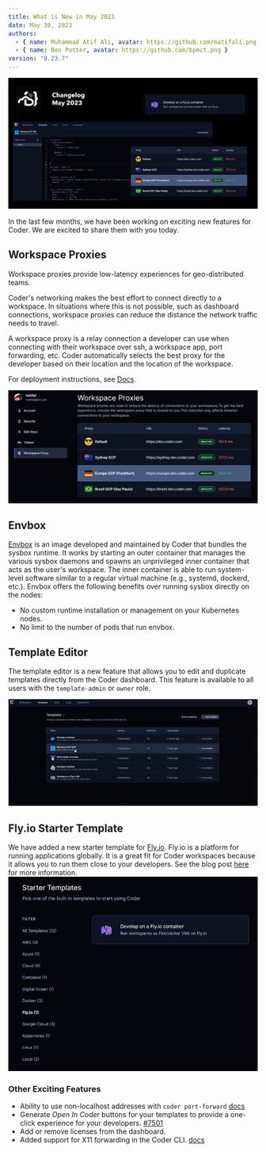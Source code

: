 ```yaml
---
title: What is New in May 2023
date: May 30, 2023
authors:
  - { name: Muhammad Atif Ali, avatar: https://github.com/matifali.png }
  - { name: Ben Potter, avatar: https://github.com/bpmct.png }
version: "0.23.7"
---
```


![banner](.\static\banner.png)

In the last few months, we have been working on exciting new features for Coder. We are excited to share them with you today.

## Workspace Proxies

Workspace proxies provide low-latency experiences for geo-distributed teams.

Coder's networking makes the best effort to connect directly to a workspace. In situations where this is not possible, such as dashboard connections, workspace proxies can reduce the distance the network traffic needs to travel.

A workspace proxy is a relay connection a developer can use when connecting with their workspace over ssh, a workspace app, port forwarding, etc. Coder automatically selects the best proxy for the developer based on their location and the location of the workspace.

For deployment instructions, see [Docs](https://coder.com/docs/v2/latest/admin/workspace-proxies).

![workspace proxies](.\static\worksapce-proxies.png)

## Envbox

[Envbox](https://github.com/coder/envbox) is an image developed and maintained by Coder that bundles the sysbox runtime. It works by starting an outer container that manages the various sysbox daemons and spawns an unprivileged inner container that acts as the user's workspace. The inner container is able to run system-level software similar to a regular virtual machine (e.g., systemd, dockerd, etc.). Envbox offers the following benefits over running sysbox directly on the nodes:

- No custom runtime installation or management on your Kubernetes nodes.
- No limit to the number of pods that run envbox.

## Template Editor

The template editor is a new feature that allows you to edit and duplicate templates directly from the Coder dashboard. This feature is available to all users with the `template-admin` or `owner` role.

![template editor](.\static\template-editor.gif)

## Fly.io Starter Template

We have added a new starter template for [Fly.io](https://fly.io/). Fly.io is a platform for running applications globally. It is a great fit for Coder workspaces because it allows you to run them close to your developers. See the blog post [here](https://coder.com/blog/remote-developer-environments-on-fly-io) for more information.
![Fly.io Starter Template](.\static\fly-io-starter-template.png)

### Other Exciting Features

- Ability to use non-localhost addresses with `coder port-forward` [docs](https://coder.com/docs/v2/latest/cli/port-forward)
- Generate _Open In Coder_ buttons for your templates to provide a one-click experience for your developers. [#7501](https://github.com/coder/coder/pull/7501)
- Add or remove licenses from the dashboard.
- Added support for X11 forwarding in the Coder CLI. [docs](https://coder.com/docs/v2/latest/cli/ssh)
